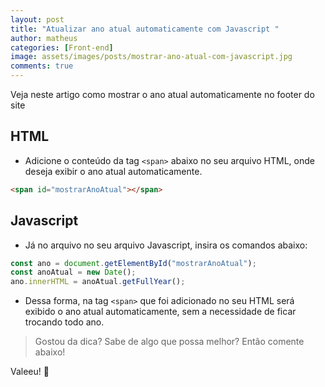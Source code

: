```yaml
---
layout: post
title: "Atualizar ano atual automaticamente com Javascript "
author: matheus
categories: [Front-end]
image: assets/images/posts/mostrar-ano-atual-com-javascript.jpg
comments: true
---
```


Veja neste artigo como mostrar o ano atual automaticamente no footer do site

## HTML

- Adicione o conteúdo da tag `<span>` abaixo no seu arquivo HTML, onde deseja exibir o ano atual automaticamente.

```html
<span id="mostrarAnoAtual"></span>
```

## Javascript

- Já no arquivo no seu arquivo Javascript, insira os comandos abaixo:

```js
const ano = document.getElementById("mostrarAnoAtual");
const anoAtual = new Date();
ano.innerHTML = anoAtual.getFullYear();
```

- Dessa forma, na tag `<span>` que foi adicionado no seu HTML será exibido o ano atual automaticamente, sem a necessidade de ficar trocando todo ano.

> Gostou da dica? Sabe de algo que possa melhor? Então comente abaixo!

Valeeu! 👊
